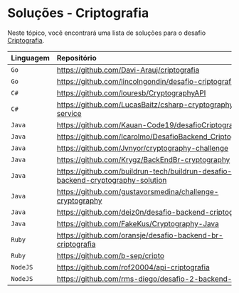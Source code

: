 # Soluções - Criptografia

Neste tópico, você encontrará uma lista de soluções para o desafio [Criptografia](PROBLEM.md).

| Linguagem | Repositório                                                                     |
|:----------|:--------------------------------------------------------------------------------|
| `Go`      | https://github.com/Davi-Arauj/criptografia                                      |             
| `Go`      | https://github.com/lincolngondin/desafio-criptografia                           |
| `C#`      | https://github.com/louresb/CryptographyAPI                                      |
| `C#`      | https://github.com/LucasBaitz/csharp-cryptography-service                       |          
| `Java`    | https://github.com/Kauan-Code19/desafioCriptografia                             |
| `Java`    | https://github.com/Icarolmo/DesafioBackend_Criptografia                         |
| `Java`    | https://github.com/Jvnyor/cryptography-challenge                                |
| `Java`    | https://github.com/Krygz/BackEndBr-cryptography                                 |
| `Java`    | https://github.com/buildrun-tech/buildrun-desafio-backend-cryptography-solution |
| `Java`    | https://github.com/gustavorsmedina/challenge-cryptography                       |
| `Java`    | https://github.com/deiz0n/desafio-backend-criptografia                          |
| `Java`    | https://github.com/FakeKus/Cryptography-Java                                    |
| `Ruby`    | https://github.com/oransje/desafio-backend-br-criptografia                      |
| `Ruby`    | https://github.com/b-sep/cripto                                                 | 
| `NodeJS`  | https://github.com/rof20004/api-criptografia                                    |
| `NodeJS`  | https://github.com/rms-diego/desafio-2-backend-br                               |
